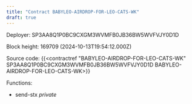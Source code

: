 ```yaml
---
title: "Contract BABYLEO-AIRDROP-FOR-LEO-CATS-WK"
draft: true
---
```

Deployer: SP3AA8Q1P0BC9CXGM3WVMFB0JB36BW5WVFVJY0D1D


 



Block height: 169709 (2024-10-13T19:54:12.000Z)

Source code: {{<contractref "BABYLEO-AIRDROP-FOR-LEO-CATS-WK" SP3AA8Q1P0BC9CXGM3WVMFB0JB36BW5WVFVJY0D1D BABYLEO-AIRDROP-FOR-LEO-CATS-WK>}}

Functions:

* send-stx _private_
